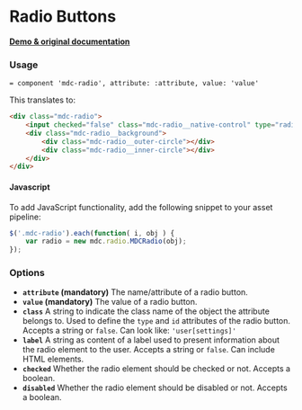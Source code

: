 # Radio Buttons

**[Demo & original documentation](https://github.com/material-components/material-components-web/tree/master/packages/mdc-radio)**

### Usage

```haml
= component 'mdc-radio', attribute: :attribute, value: 'value'
```

This translates to:

```html
<div class="mdc-radio">
    <input checked="false" class="mdc-radio__native-control" type="radio" value="value" name="attribute" id="attribute" />
    <div class="mdc-radio__background">
        <div class="mdc-radio__outer-circle"></div>
        <div class="mdc-radio__inner-circle"></div>
    </div>
</div>
```

#### Javascript

To add JavaScript functionality, add the following snippet to your asset pipeline:

```js
$('.mdc-radio').each(function( i, obj ) {
    var radio = new mdc.radio.MDCRadio(obj);
});
```

### Options

* **`attribute` (mandatory)** The name/attribute of a radio button.
* **`value` (mandatory)** The value of a radio button.
* **`class`** A string to indicate the class name of the object the attribute belongs to. Used to define the `type` and `id` attributes of the radio button. Accepts a string or `false`. Can look like: `'user[settings]'`
* **`label`** A string as content of a label used to present information about the radio element to the user. Accepts a string or `false`. Can include HTML elements.
* **`checked`** Whether the radio element should be checked or not. Accepts a boolean.
* **`disabled`** Whether the radio element should be disabled or not. Accepts a boolean.
